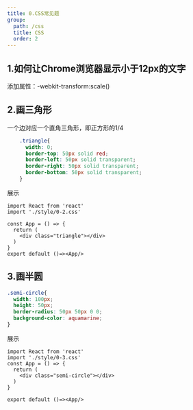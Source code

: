 ```yaml
---
title: 0.CSS常见题
group:
  path: /css
  title: CSS
  order: 2
---
```


## 1.如何让Chrome浏览器显示小于12px的文字
添加属性：-webkit-transform:scale()

## 2.画三角形
一个边对应一个直角三角形，即正方形的1/4

```css
    .triangle{
      width: 0;
      border-top: 50px solid red;
      border-left: 50px solid transparent;
      border-right: 50px solid transparent;
      border-bottom: 50px solid transparent;
    }

```
展示
```tsx
import React from 'react'
import './style/0-2.css'

const App = () => {
  return (
    <div class="triangle"></div>
  )
}
export default ()=><App/>
```

## 3.画半圆
```css
.semi-circle{
  width: 100px;
  height: 50px;
  border-radius: 50px 50px 0 0;
  background-color: aquamarine;
}
```
展示
```tsx
import React from 'react'
import './style/0-3.css'
const App = () => {
  return (
    <div class="semi-circle"></div>
  )
}

export default ()=><App/>
```